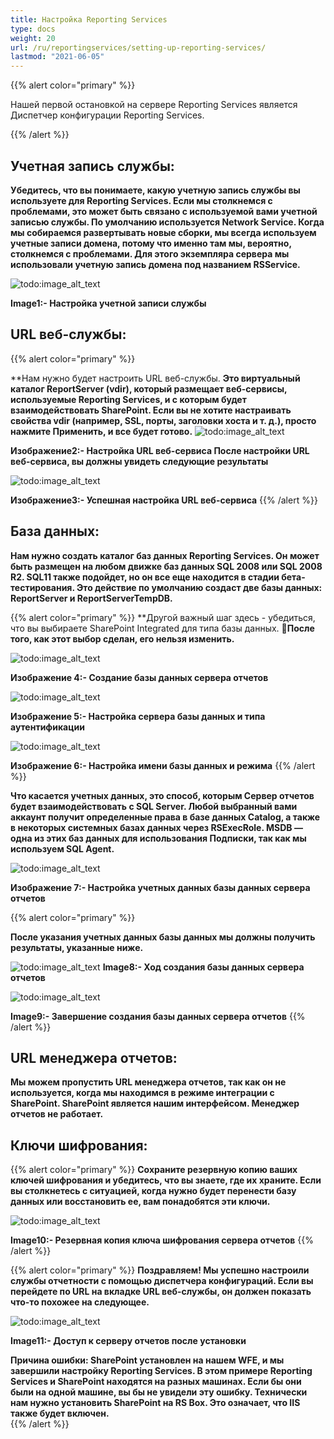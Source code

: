```yaml
---
title: Настройка Reporting Services
type: docs
weight: 20
url: /ru/reportingservices/setting-up-reporting-services/
lastmod: "2021-06-05"
---
```


{{% alert color="primary" %}}

Нашей первой остановкой на сервере Reporting Services является Диспетчер конфигурации Reporting Services.

{{% /alert %}}

## Учетная запись службы:

**Убедитесь, что вы понимаете, какую учетную запись службы вы используете для Reporting Services. Если мы столкнемся с проблемами, это может быть связано с используемой вами учетной записью службы. По умолчанию используется Network Service. Когда мы собираемся развертывать новые сборки, мы всегда используем учетные записи домена, потому что именно там мы, вероятно, столкнемся с проблемами. Для этого экземпляра сервера мы использовали учетную запись домена под названием RSService.**

![todo:image_alt_text](setting-up-reporting-services_1.png)

**Image1:- Настройка учетной записи службы**

## URL веб-службы:

{{% alert color="primary" %}}

**Нам нужно будет настроить URL веб-службы. **Это виртуальный каталог ReportServer (vdir), который размещает веб-сервисы, используемые Reporting Services, и с которым будет взаимодействовать SharePoint. Если вы не хотите настраивать свойства vdir (например, SSL, порты, заголовки хоста и т. д.), просто нажмите Применить, и все будет готово.**
![todo:image_alt_text](setting-up-reporting-services_2.png)

**Изображение2:- Настройка URL веб-сервиса После настройки URL веб-сервиса, вы должны увидеть следующие результаты**

![todo:image_alt_text](setting-up-reporting-services_3.png)

**Изображение3:- Успешная настройка URL веб-сервиса**
{{% /alert %}}

## База данных:

**Нам нужно создать каталог баз данных Reporting Services. Он может быть размещен на любом движке баз данных SQL 2008 или SQL 2008 R2. SQL11 также подойдет, но он все еще находится в стадии бета-тестирования. Это действие по умолчанию создаст две базы данных: ReportServer и ReportServerTempDB.**

{{% alert color="primary" %}}
**Другой важный шаг здесь - убедиться, что вы выбираете SharePoint Integrated для типа базы данных.  **После того, как этот выбор сделан, его нельзя изменить.**

![todo:image_alt_text](setting-up-reporting-services_4.png)

**Изображение 4:- Создание базы данных сервера отчетов**

![todo:image_alt_text](setting-up-reporting-services_5.png)

**Изображение 5:- Настройка сервера базы данных и типа аутентификации**

![todo:image_alt_text](setting-up-reporting-services_6.png)

**Изображение 6:- Настройка имени базы данных и режима**
{{% /alert %}}

**Что касается учетных данных, это способ, которым Сервер отчетов будет взаимодействовать с SQL Server. Любой выбранный вами аккаунт получит определенные права в базе данных Catalog, а также в некоторых системных базах данных через RSExecRole. MSDB — одна из этих баз данных для использования Подписки, так как мы используем SQL Agent.**

![todo:image_alt_text](setting-up-reporting-services_7.png)

**Изображение 7:- Настройка учетных данных базы данных сервера отчетов**

{{% alert color="primary" %}}

**После указания учетных данных базы данных мы должны получить результаты, указанные ниже.**

![todo:image_alt_text](setting-up-reporting-services_8.png)
**Image8:- Ход создания базы данных сервера отчетов**

![todo:image_alt_text](setting-up-reporting-services_9.png)

**Image9:- Завершение создания базы данных сервера отчетов**
{{% /alert %}}

## URL менеджера отчетов:

**Мы можем пропустить URL менеджера отчетов, так как он не используется, когда мы находимся в режиме интеграции с SharePoint. SharePoint является нашим интерфейсом. Менеджер отчетов не работает.**

## Ключи шифрования:

{{% alert color="primary" %}}
**Сохраните резервную копию ваших ключей шифрования и убедитесь, что вы знаете, где их храните. Если вы столкнетесь с ситуацией, когда нужно будет перенести базу данных или восстановить ее, вам понадобятся эти ключи.**

![todo:image_alt_text](setting-up-reporting-services_10.png)

**Image10:- Резервная копия ключа шифрования сервера отчетов**
{{% /alert %}}

{{% alert color="primary" %}}
**Поздравляем! Мы успешно настроили службы отчетности с помощью диспетчера конфигураций. Если вы перейдете по URL на вкладке URL веб-службы, он должен показать что-то похожее на следующее.**

![todo:image_alt_text](setting-up-reporting-services_11.png)

**Image11:- Доступ к серверу отчетов после установки**

**Причина ошибки: SharePoint установлен на нашем WFE, и мы завершили настройку Reporting Services. В этом примере Reporting Services и SharePoint находятся на разных машинах. Если бы они были на одной машине, вы бы не увидели эту ошибку. Технически нам нужно установить SharePoint на RS Box. Это означает, что IIS также будет включен.**  
{{% /alert %}}